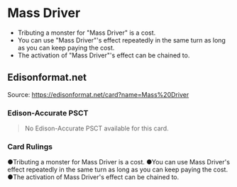 # Mass Driver

*   Tributing a monster for "Mass Driver" is a cost.
*   You can use "Mass Driver"'s effect repeatedly in the same turn as long as you can keep paying the cost.
*   The activation of "Mass Driver"'s effect can be chained to.

## Edisonformat.net

Source: https://edisonformat.net/card?name=Mass%20Driver

### Edison-Accurate PSCT

> No Edison-Accurate PSCT available for this card.

### Card Rulings

●Tributing a monster for Mass Driver is a cost.
●You can use Mass Driver's effect repeatedly in the same turn as long as you can keep paying the cost.
●The activation of Mass Driver's effect can be chained to.
            